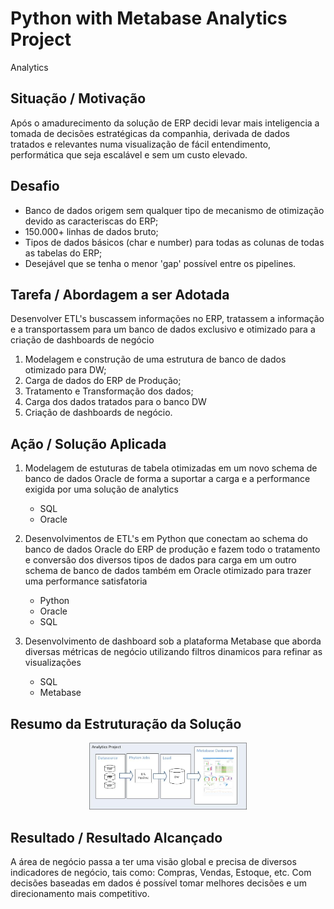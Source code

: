 # Python with Metabase Analytics Project
Analytics


## Situação / Motivação
Após o amadurecimento da solução de ERP decidi levar mais inteligencia a tomada de decisões estratégicas da companhia, derivada de dados tratados e relevantes numa visualização de fácil entendimento, performática que seja escalável e sem um custo elevado.
 
## Desafio

* Banco de dados origem sem qualquer tipo de mecanismo de otimização devido as caracteriscas do ERP;
* 150.000+ linhas de dados bruto;
* Tipos de dados básicos (char e number) para todas as colunas de todas as tabelas do ERP;
* Desejável que se tenha o menor 'gap' possível entre os pipelines.
 
## Tarefa / Abordagem a ser Adotada
Desenvolver ETL's buscassem informações no ERP, tratassem a informação e a transportassem para um banco de dados exclusivo e otimizado para a criação de dashboards de negócio

1. Modelagem e construção de uma estrutura de banco de dados otimizado para DW;
2. Carga de dados do ERP de Produção;
3. Tratamento e Transformação dos dados;
4. Carga dos dados tratados para o banco DW
5. Criação de dashboards de negócio.

## Ação / Solução Aplicada

1. Modelagem de estuturas de tabela otimizadas em um novo schema de banco de dados Oracle de forma a suportar a carga e a performance exigida por uma solução de analytics
	- SQL
	- Oracle

2. Desenvolvimentos de ETL's em Python que conectam ao schema do banco de dados Oracle do ERP de produção e fazem todo o tratamento e conversão dos diversos tipos de dados para carga em um outro schema de banco de dados também em Oracle otimizado para trazer uma performance satisfatoria
	- Python
	- Oracle
	- SQL

3. Desenvolvimento de dashboard sob a plataforma Metabase que aborda diversas métricas de negócio utilizando filtros dinamicos para refinar as visualizações 
	- SQL
	- Metabase
	
## Resumo da Estruturação da Solução
<p align="center">
	<img src="estruutra-etl-metabase.jpg" height="50%" width="50%">
</p>

## Resultado / Resultado Alcançado
A área de negócio passa a ter uma visão global e precisa de diversos indicadores de negócio, tais como: Compras, Vendas, Estoque, etc. 
Com decisões baseadas em dados é possível tomar melhores decisões e um direcionamento mais competitivo.


